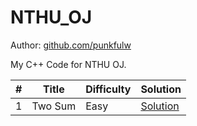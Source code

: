 # NTHU_OJ

Author: [github.com/punkfulw](https://github.com/punkfulw)

My C++ Code for NTHU OJ.
  
 
\# | Title | Difficulty | Solution 
---|---|---|---
1 | Two Sum | Easy | [Solution](NTHU/1.%20Two%20Sum)
